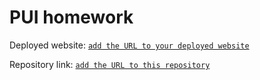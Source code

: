 # PUI homework

Deployed website: [`add the URL to your deployed website`](https://elzlee.github.io/BunBunBakeShop)

Repository link: [`add the URL to this repository`](https://github.com/elzlee/BunBunBakeShop)
